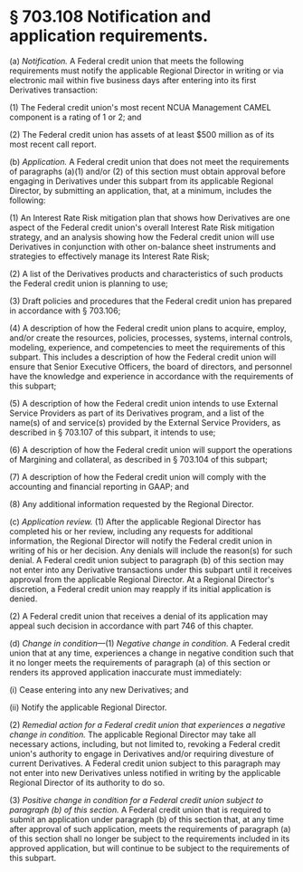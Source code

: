 # § 703.108   Notification and application requirements.

(a) *Notification.* A Federal credit union that meets the following requirements must notify the applicable Regional Director in writing or via electronic mail within five business days after entering into its first Derivatives transaction:


(1) The Federal credit union's most recent NCUA Management CAMEL component is a rating of 1 or 2; and


(2) The Federal credit union has assets of at least $500 million as of its most recent call report.


(b) *Application.* A Federal credit union that does not meet the requirements of paragraphs (a)(1) and/or (2) of this section must obtain approval before engaging in Derivatives under this subpart from its applicable Regional Director, by submitting an application, that, at a minimum, includes the following:


(1) An Interest Rate Risk mitigation plan that shows how Derivatives are one aspect of the Federal credit union's overall Interest Rate Risk mitigation strategy, and an analysis showing how the Federal credit union will use Derivatives in conjunction with other on-balance sheet instruments and strategies to effectively manage its Interest Rate Risk;


(2) A list of the Derivatives products and characteristics of such products the Federal credit union is planning to use;


(3) Draft policies and procedures that the Federal credit union has prepared in accordance with § 703.106;


(4) A description of how the Federal credit union plans to acquire, employ, and/or create the resources, policies, processes, systems, internal controls, modeling, experience, and competencies to meet the requirements of this subpart. This includes a description of how the Federal credit union will ensure that Senior Executive Officers, the board of directors, and personnel have the knowledge and experience in accordance with the requirements of this subpart;


(5) A description of how the Federal credit union intends to use External Service Providers as part of its Derivatives program, and a list of the name(s) of and service(s) provided by the External Service Providers, as described in § 703.107 of this subpart, it intends to use;


(6) A description of how the Federal credit union will support the operations of Margining and collateral, as described in § 703.104 of this subpart;


(7) A description of how the Federal credit union will comply with the accounting and financial reporting in GAAP; and


(8) Any additional information requested by the Regional Director.


(c) *Application review.* (1) After the applicable Regional Director has completed his or her review, including any requests for additional information, the Regional Director will notify the Federal credit union in writing of his or her decision. Any denials will include the reason(s) for such denial. A Federal credit union subject to paragraph (b) of this section may not enter into any Derivative transactions under this subpart until it receives approval from the applicable Regional Director. At a Regional Director's discretion, a Federal credit union may reapply if its initial application is denied.


(2) A Federal credit union that receives a denial of its application may appeal such decision in accordance with part 746 of this chapter.


(d) *Change in condition*—(1) *Negative change in condition.* A Federal credit union that at any time, experiences a change in negative condition such that it no longer meets the requirements of paragraph (a) of this section or renders its approved application inaccurate must immediately:


(i) Cease entering into any new Derivatives; and


(ii) Notify the applicable Regional Director.


(2) *Remedial action for a Federal credit union that experiences a negative change in condition.* The applicable Regional Director may take all necessary actions, including, but not limited to, revoking a Federal credit union's authority to engage in Derivatives and/or requiring divesture of current Derivatives. A Federal credit union subject to this paragraph may not enter into new Derivatives unless notified in writing by the applicable Regional Director of its authority to do so.


(3) *Positive change in condition for a Federal credit union subject to paragraph (b) of this section.* A Federal credit union that is required to submit an application under paragraph (b) of this section that, at any time after approval of such application, meets the requirements of paragraph (a) of this section shall no longer be subject to the requirements included in its approved application, but will continue to be subject to the requirements of this subpart.




